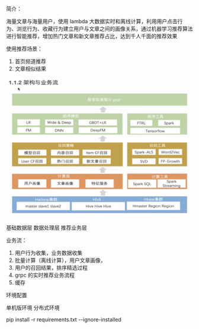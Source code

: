 简介：

海量文章与海量用户，使用 lambda 大数据实时和离线计算，利用用户点击行为、浏览行为、收藏行为建立用户与文章之间的画像关系，通过机器学习推荐算法进行智能推荐，增加热门文章和新文章推荐占比，达到千人千面的推荐效果

使用推荐场景：

1. 首页频道推荐
2. 文章相似结果

![](img/global.png)

基础数据层
数据处理层
推荐业务层

业务流：

1. 用户行为收集，业务数据收集
2. 批量计算（离线计算），用户文章画像，
3. 用户的召回结果，排序精选过程
4. grpc 的实时推荐业务流程
5. 缓存

环境配置

单机版环境
分布式环境

pip install -r requirements.txt --ignore-installed
